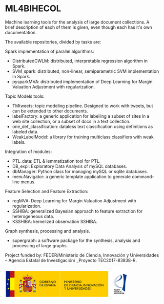 # ML4BIHECOL

Machine learning tools for the analysis of large document collections. A brief description of each of them is given, even though each has it's own documentation.

The available repositories, divided by tasks are:

Spark implementation of parallel algorithms:
- DistributedCWLM: distributed, interpretable regression algorithm in Spark.
- SVM_spark: distributed, non-linear, semiparametric SVM implementation in Spark.
- pysparkMVA: distributed implementation of Deep Learning for Margin Valuation Adjustment with regularization.

Topic Models tools:
- TMtweets: topic modeling pipeline. Designed to work with tweets, but can be extended to other documents.
- labelFactory: a generic application for labelling a subset of sites in a web site collection, or a subset of docs in a text collection.
- one_def_classification: dataless text classification using definitions as labeled data.
- WeakLabelModel: a library for training multiclass classifiers with weak labels.

Integration of modules:
- PTL_data: ETL & lemmatization tool for PTL.
- DB_expl: Exploratory Data Analysis of mySQL databases.
- dbManager: Python class for managing mySQL or sqlite databases.
- menuNavigator: a generic template application to generate command-line menus.

Feature Selection and Feature Extraction: 
- regMVA: Deep Learning for Margin Valuation Adjustment with regularization.
- SSHIBA: generalized Bayesian approach to feature extraction for heterogeneous data.
- KSSHIBA: kernelized observation SSHIBA.

Graph synthesis, processing and analysis.
- supergraph: a software package for the synthesis, analysis and processing of large graphs.

Project funded by: FEDER/Ministerio de Ciencia, Innovación y Universidades – Agencia Estatal de Investigación/ _Proyecto TEC2017-83838-R.

<img src="https://github.com/ML4DS/ML4BIHECOL/blob/main/figs/logos_ciencia.jpg" width="400">






